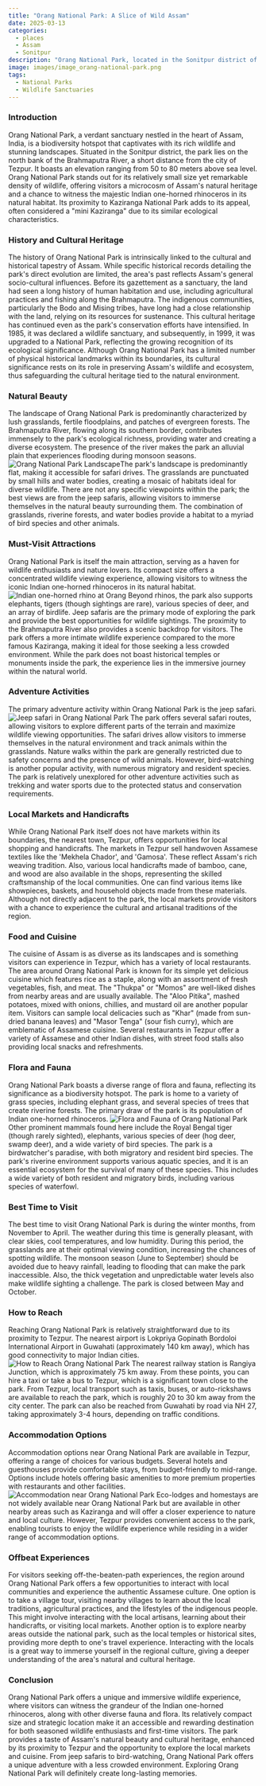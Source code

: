 ```yaml
---
title: "Orang National Park: A Slice of Wild Assam"
date: 2025-03-13
categories:
  - places
  - Assam
  - Sonitpur
description: "Orang National Park, located in the Sonitpur district of Assam, is a haven for nature enthusiasts and wildlife lovers. Established as a national park in 1998, it is part of the Kaziranga-Tora Wildlife Sanctuary. The park is known for its rich biodiversity, including rare species like the Indian rhinoceros, wild elephants, tigers, and a variety of birds. Nestled along the Brahmaputra River, Orang offers breathtaking landscapes, dense forests, and opportunities for trekking, bird watching, and boat trips."
image: images/image_orang-national-park.png
tags: 
  - National Parks
  - Wildlife Sanctuaries
---
```



### **Introduction**

Orang National Park, a verdant sanctuary nestled in the heart of Assam, India, is a biodiversity hotspot that captivates with its rich wildlife and stunning landscapes. Situated in the Sonitpur district, the park lies on the north bank of the Brahmaputra River, a short distance from the city of Tezpur. It boasts an elevation ranging from 50 to 80 meters above sea level. Orang National Park stands out for its relatively small size yet remarkable density of wildlife, offering visitors a microcosm of Assam's natural heritage and a chance to witness the majestic Indian one-horned rhinoceros in its natural habitat. Its proximity to Kaziranga National Park adds to its appeal, often considered a "mini Kaziranga" due to its similar ecological characteristics.

### **History and Cultural Heritage**

The history of Orang National Park is intrinsically linked to the cultural and historical tapestry of Assam. While specific historical records detailing the park's direct evolution are limited, the area's past reflects Assam's general socio-cultural influences. Before its gazettement as a sanctuary, the land had seen a long history of human habitation and use, including agricultural practices and fishing along the Brahmaputra. The indigenous communities, particularly the Bodo and Mising tribes, have long had a close relationship with the land, relying on its resources for sustenance. This cultural heritage has continued even as the park's conservation efforts have intensified. In 1985, it was declared a wildlife sanctuary, and subsequently, in 1999, it was upgraded to a National Park, reflecting the growing recognition of its ecological significance. Although Orang National Park has a limited number of physical historical landmarks within its boundaries, its cultural significance rests on its role in preserving Assam's wildlife and ecosystem, thus safeguarding the cultural heritage tied to the natural environment.

###  **Natural Beauty**

The landscape of Orang National Park is predominantly characterized by lush grasslands, fertile floodplains, and patches of evergreen forests. The Brahmaputra River, flowing along its southern border, contributes immensely to the park's ecological richness, providing water and creating a diverse ecosystem. The presence of the river makes the park an alluvial plain that experiences flooding during monsoon seasons. <img src="placeholder_image_natural_beauty.jpg" alt="Orang National Park Landscape">The park's landscape is predominantly flat, making it accessible for safari drives. The grasslands are punctuated by small hills and water bodies, creating a mosaic of habitats ideal for diverse wildlife. There are not any specific viewpoints within the park; the best views are from the jeep safaris, allowing visitors to immerse themselves in the natural beauty surrounding them. The combination of grasslands, riverine forests, and water bodies provide a habitat to a myriad of bird species and other animals.

### **Must-Visit Attractions**

Orang National Park is itself the main attraction, serving as a haven for wildlife enthusiasts and nature lovers. Its compact size offers a concentrated wildlife viewing experience, allowing visitors to witness the iconic Indian one-horned rhinoceros in its natural habitat. <img src="placeholder_image_rhino_orang.jpg" alt="Indian one-horned rhino at Orang"> Beyond rhinos, the park also supports elephants, tigers (though sightings are rare), various species of deer, and an array of birdlife. Jeep safaris are the primary mode of exploring the park and provide the best opportunities for wildlife sightings. The proximity to the Brahmaputra River also provides a scenic backdrop for visitors. The park offers a more intimate wildlife experience compared to the more famous Kaziranga, making it ideal for those seeking a less crowded environment. While the park does not boast historical temples or monuments inside the park, the experience lies in the immersive journey within the natural world.

### **Adventure Activities**

The primary adventure activity within Orang National Park is the jeep safari. <img src="placeholder_image_jeep_safari_orang.jpg" alt="Jeep safari in Orang National Park"> The park offers several safari routes, allowing visitors to explore different parts of the terrain and maximize wildlife viewing opportunities. The safari drives allow visitors to immerse themselves in the natural environment and track animals within the grasslands. Nature walks within the park are generally restricted due to safety concerns and the presence of wild animals. However, bird-watching is another popular activity, with numerous migratory and resident species. The park is relatively unexplored for other adventure activities such as trekking and water sports due to the protected status and conservation requirements.

### **Local Markets and Handicrafts**

While Orang National Park itself does not have markets within its boundaries, the nearest town, Tezpur, offers opportunities for local shopping and handicrafts. The markets in Tezpur sell handwoven Assamese textiles like the 'Mekhela Chador', and 'Gamosa'. These reflect Assam's rich weaving tradition. Also, various local handicrafts made of bamboo, cane, and wood are also available in the shops, representing the skilled craftsmanship of the local communities. One can find various items like showpieces, baskets, and household objects made from these materials. Although not directly adjacent to the park, the local markets provide visitors with a chance to experience the cultural and artisanal traditions of the region.

### **Food and Cuisine**

The cuisine of Assam is as diverse as its landscapes and is something visitors can experience in Tezpur, which has a variety of local restaurants. The area around Orang National Park is known for its simple yet delicious cuisine which features rice as a staple, along with an assortment of fresh vegetables, fish, and meat. The "Thukpa" or "Momos" are well-liked dishes from nearby areas and are usually available. The "Aloo Pitika", mashed potatoes, mixed with onions, chillies, and mustard oil are another popular item. Visitors can sample local delicacies such as "Khar" (made from sun-dried banana leaves) and "Masor Tenga" (sour fish curry), which are emblematic of Assamese cuisine. Several restaurants in Tezpur offer a variety of Assamese and other Indian dishes, with street food stalls also providing local snacks and refreshments.

### **Flora and Fauna**

Orang National Park boasts a diverse range of flora and fauna, reflecting its significance as a biodiversity hotspot. The park is home to a variety of grass species, including elephant grass, and several species of trees that create riverine forests. The primary draw of the park is its population of Indian one-horned rhinoceros. <img src="placeholder_image_orang_flora_fauna.jpg" alt="Flora and Fauna of Orang National Park"> Other prominent mammals found here include the Royal Bengal tiger (though rarely sighted), elephants, various species of deer (hog deer, swamp deer), and a wide variety of bird species. The park is a birdwatcher's paradise, with both migratory and resident bird species. The park's riverine environment supports various aquatic species, and it is an essential ecosystem for the survival of many of these species. This includes a wide variety of both resident and migratory birds, including various species of waterfowl.

### **Best Time to Visit**

The best time to visit Orang National Park is during the winter months, from November to April. The weather during this time is generally pleasant, with clear skies, cool temperatures, and low humidity. During this period, the grasslands are at their optimal viewing condition, increasing the chances of spotting wildlife. The monsoon season (June to September) should be avoided due to heavy rainfall, leading to flooding that can make the park inaccessible. Also, the thick vegetation and unpredictable water levels also make wildlife sighting a challenge. The park is closed between May and October.

### **How to Reach**

Reaching Orang National Park is relatively straightforward due to its proximity to Tezpur. The nearest airport is Lokpriya Gopinath Bordoloi International Airport in Guwahati (approximately 140 km away), which has good connectivity to major Indian cities. <img src="placeholder_image_how_to_reach_orang.jpg" alt="How to Reach Orang National Park"> The nearest railway station is Rangiya Junction, which is approximately 75 km away. From these points, you can hire a taxi or take a bus to Tezpur, which is a significant town close to the park. From Tezpur, local transport such as taxis, buses, or auto-rickshaws are available to reach the park, which is roughly 20 to 30 km away from the city center. The park can also be reached from Guwahati by road via NH 27, taking approximately 3-4 hours, depending on traffic conditions.

### **Accommodation Options**

Accommodation options near Orang National Park are available in Tezpur, offering a range of choices for various budgets. Several hotels and guesthouses provide comfortable stays, from budget-friendly to mid-range. Options include hotels offering basic amenities to more premium properties with restaurants and other facilities. <img src="placeholder_image_accommodation_orang.jpg" alt="Accommodation near Orang National Park"> Eco-lodges and homestays are not widely available near Orang National Park but are available in other nearby areas such as Kaziranga and will offer a closer experience to nature and local culture. However, Tezpur provides convenient access to the park, enabling tourists to enjoy the wildlife experience while residing in a wider range of accommodation options.

### **Offbeat Experiences**

For visitors seeking off-the-beaten-path experiences, the region around Orang National Park offers a few opportunities to interact with local communities and experience the authentic Assamese culture. One option is to take a village tour, visiting nearby villages to learn about the local traditions, agricultural practices, and the lifestyles of the indigenous people. This might involve interacting with the local artisans, learning about their handicrafts, or visiting local markets. Another option is to explore nearby areas outside the national park, such as the local temples or historical sites, providing more depth to one's travel experience. Interacting with the locals is a great way to immerse yourself in the regional culture, giving a deeper understanding of the area's natural and cultural heritage.

### **Conclusion**

Orang National Park offers a unique and immersive wildlife experience, where visitors can witness the grandeur of the Indian one-horned rhinoceros, along with other diverse fauna and flora. Its relatively compact size and strategic location make it an accessible and rewarding destination for both seasoned wildlife enthusiasts and first-time visitors. The park provides a taste of Assam's natural beauty and cultural heritage, enhanced by its proximity to Tezpur and the opportunity to explore the local markets and cuisine. From jeep safaris to bird-watching, Orang National Park offers a unique adventure with a less crowded environment. Exploring Orang National Park will definitely create long-lasting memories.


